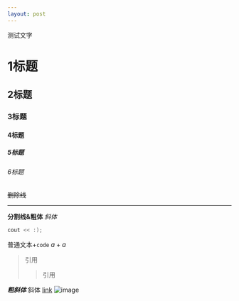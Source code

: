```yaml
---
layout: post
---
```

测试文字
# 1标题
## 2标题
### 3标题
#### 4标题
##### 5标题
###### 6标题
~~删除线~~  

---
**分割线&粗体**
*斜体*
```c++
cout << :);
```
普通文本+`code`
$a+a$
> 引用
> > 引用

***粗斜体***
斜体
[link](#)
![image](https://cdn.luogu.com.cn/upload/image_hosting/74gw2f8o.png)